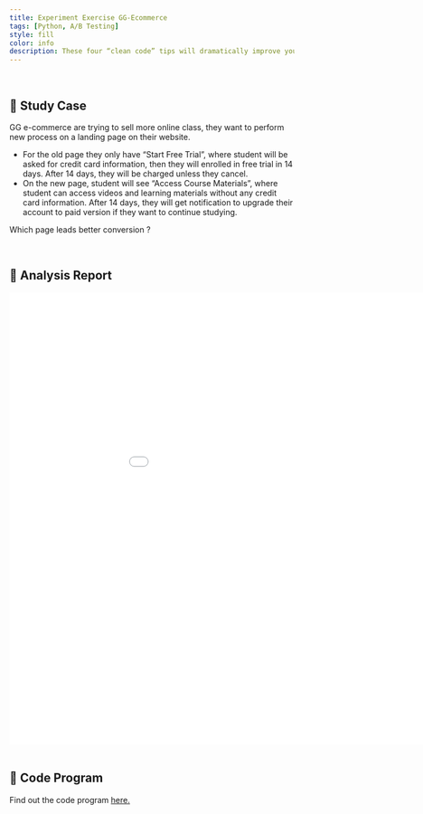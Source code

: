 ```yaml
---
title: Experiment Exercise GG-Ecommerce
tags: [Python, A/B Testing]
style: fill
color: info
description: These four “clean code” tips will dramatically improve your engineering team’s productivity
---
```


<div class="m-3" id="problem">
    <br />
    <h2>🧠 Study Case</h2>
</div>

GG e-commerce are trying to sell more online class, they want to perform new process on a landing page on their website.
- For the old page they only have “Start Free Trial”, where student will be asked for credit card information, then they will enrolled in free trial in 14 days. After 14 days, they will be charged unless they cancel.
- On the new page, student will see “Access Course Materials”, where student can access videos and learning materials without any credit card information. After 14 days, they will get notification to upgrade their account to paid version if they want to continue studying.

Which page leads better conversion ?

<div class="m-3" id="problem">
    <br />
    <h2>📑 Analysis Report</h2>
</div>

<iframe 
  width="1024"
  height="800"
  src="../assets/img/Experiment-Exercise-GG-Ecommerce.html"
  frameborder="0"
  allowfullscreen>
</iframe>

<div class="m-3" id="problem">
    <br />
    <h2>🤖 Code Program</h2>
</div>

Find out the code program [here.](http://krisbimantara.tech/projects/5-conversionrate)
